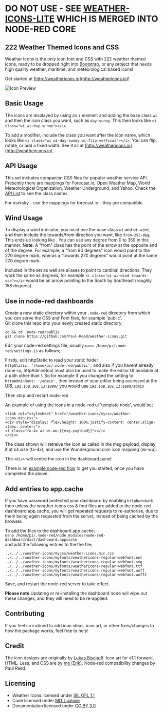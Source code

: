 # DO NOT USE - SEE [WEATHER-ICONS-LITE](https://github.com/Paul-Reed/weather-icons-lite) WHICH IS MERGED INTO NODE-RED CORE

## 222 Weather Themed Icons and CSS

Weather Icons is the only icon font and CSS with 222 weather themed icons, ready to be dropped right into [Bootstrap](http://www.getbootstrap.com), or any project that needs high quality weather, maritime, and meteorological based icons!

Get started at [http://weathericons.io](http://weathericons.io)!

![Icon Preview](http://i.imgur.com/XmZW2q3.png)

## Basic Usage

The icons are displayed by using an `i` element and adding the base class `wi` and then the icon class you want, such as `day-sunny`. This then looks like `<i class="wi wi-day-sunny"></i>`.

To add a modifier, include the class you want after the icon name, which looks like `<i class="wi wi-day-sunny wi-flip-vertical"></i>`. You can flip, rotate, or add a fixed width. See it all at [http://weathericons.io](http://weathericons.io).

## API Usage

This set includes companion CSS files for popular weather service API. Presently there are mappings for Forecast.io, Open Weather Map, World Meteorological Organization, Weather Underground, and Yahoo. Check the [API List](https://erikflowers.github.io/weather-icons/api-list.html) to see the class names.

For darksky - use the mappings for forecast.io - they are compatible.

## Wind Usage

To display a wind indicator, you must use the base class `wi` and `wi-wind`, and then include the towards/from direction you want, like `from-293-deg`. This ends up looking like . You can use any degree from 0 to 359 in this manner. **Note:** A "from" class has the point of the arrow at the opposite end of the degree. For example, a "from 90 degrees" icon would point to the 270 degree mark, wheras a "towards 270 degrees" would point at the same 270 degree mark.

Included in the set as well are aliases to point to cardinal directions. They work the same as degrees, for example `<i class="wi wi-wind towards-sse"></i>` would be an arrow pointing to the South by Southeast (roughly 158 degrees). 

## Use in node-red dashboards

Create a new static directory within your `.node-red` directory from which you can serve the CSS and Font files, for example 'public'.  
Git clone this repo into your newly created static directory;

    cd && cd .node-red/public
    git clone https://github.com/Paul-Reed/weather-icons.git

Edit your node-red settings file, usually `nano /home/pi/.node-red/settings.js` as follows;

Firstly, edit httpStatic to read your static folder  
`httpStatic: '/home/pi/.node-red/public',`
and also if you havent already done so, httpAdminRoot must also be used to make the editor UI available at a path other than /. So for example if you changed the setting to `httpAdminRoot: '/admin',` then instead of your editor being accessed at the URL `192.168.168.13:1880/` you would use `192.168.168.13:1880/admin`

Then stop and restart node-red

An example of using the icons in a node-red ui 'template node', would be;

    <link rel="stylesheet" href="/weather-icons/mycss/weather-icons.min.css">
    <div style="display: flex;height: 100%;justify-content: center;align-items: center;">
    <i class="fa-4x wi wi-wu-{{msg.payload}}"></i>
    </div> 

The class shown will retreive the icon as called in the msg payload, display it at x4 size (fa-4x), and use the Wunderground.com icon mapping (wi-wu).

The `<div>` will centre the icon in the dashboard panel.

There is an [example node-red flow](/example/example.txt) to get you started, once you have completed the above.

## Add entries to app.cache

If you have password protected your dashboard by enabling `httpNodeAuth`, then unless the weather-icons css & font files are added to the node-red dashboard app.cache, you will get repeated requests to re-authorise, due to them being again requested from the server, instead of being cached by the browser.

To add the files to the dashboard app.cache;  
`nano /home/pi/.node-red/node_modules/node-red-dashboard/dist/dashboard.appcache`  
and add the following entries to the the file;  
```
../../../weather-icons/mycss/weather-icons.min.css
../../../weather-icons/myfonts/weathericons-regular-webfont.eot
../../../weather-icons/myfonts/weathericons-regular-webfont.svg
../../../weather-icons/myfonts/weathericons-regular-webfont.ttf
../../../weather-icons/myfonts/weathericons-regular-webfont.woff
../../../weather-icons/myfonts/weathericons-regular-webfont.woff2
```  
Save, and restart the node-red server to take effect.

**Please note** Updating or re-installing the dashboard node will wipe out these changes, and they will need to be re-applied.

## Contributing
If you feel so inclined to add icon ideas, icon art, or other fixes/changes to how the package works, feel free to help!

## Credit
The icon designs are originally by [Lukas Bischoff](http://www.twitter.com/artill). Icon art for v1.1 forward, HTML, Less, and CSS are by [me (Erik)](http://www.helloerik.com).
Node-red compatibility changes by Paul Reed.

## Licensing

* Weather Icons licensed under [SIL OFL 1.1](http://scripts.sil.org/OFL)
* Code licensed under [MIT License](http://opensource.org/licenses/mit-license.html)
* Documentation licensed under [CC BY 3.0](http://creativecommons.org/licenses/by/3.0)
